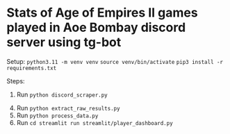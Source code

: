 # Stats of Age of Empires II games played in Aoe Bombay discord server using tg-bot

Setup:
`python3.11 -m venv venv`
`source venv/bin/activate`
`pip3 install -r requirements.txt`

Steps:

1. Run `python discord_scraper.py`
<!-- 2. `mv data/match_starts_new.csv data/match_starts.csv`
3. `mv data/match_results_raw_new.csv data/match_results_raw.csv` -->
4. Run `python extract_raw_results.py`
5. Run `python process_data.py`
6. Run `cd streamlit run streamlit/player_dashboard.py`